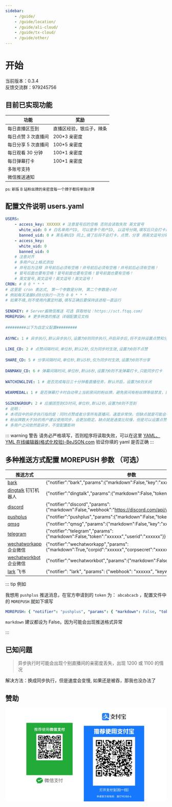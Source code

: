 ```yaml
---
sidebar:
    - /guide/
    - /guide/location/
    - /guide/ali-cloud/
    - /guide/tx-cloud/
    - /guide/other/
---
```


# 开始

当前版本：0.3.4  
反馈交流群：979245756

## 目前已实现功能

| 功能                | 奖励                     |
| ------------------- | ------------------------ |
| 每日直播区签到      | 直播区经验，银瓜子，辣条 |
| 每日点赞 3 次直播间 | 200\*3 亲密度            |
| 每日分享 5 次直播间 | 100\*5 亲密度            |
| 每日观看 30 分钟    | 100\*1 亲密度            |
| 每日弹幕打卡        | 100\*1 亲密度            |
| 多账号支持          |                          |
| 微信推送通知        |                          |

<small>ps: 新版 B 站粉丝牌的亲密度每一个牌子都将单独计算  </small>

## 配置文件说明 users.yaml

```yaml
USERS:
    - access_key: XXXXXX # 注意冒号后的空格 否则会读取失败 英文冒号
      white_uid: 0 # 白名单用户ID, 可以是多个用户ID, 以逗号分隔,填写后只会打卡这些用户,黑名单失效，不用就填0
      banned_uid: 0 # 黑名单UID 同上,填了后将不会打卡，点赞，分享 用英文逗号分隔 不填则不限制,两个都填0则不限制,打卡所有直播间
    - access_key:
      white_uid: 0
      banned_uid: 0
    # 注意对齐
    # 多用户以上格式添加
    # 井号后为注释 井号前后必须有空格！井号前后必须有空格！井号前后必须有空格！
    # 冒号后面也要有空格！冒号前面也要有空格！冒号前面也要有空格！
    # 英文冒号,英文逗号！英文逗号！英文逗号！
CRON: # 0 0 * * *
# 这里是 cron 表达式, 第一个参数是分钟, 第二个参数是小时
# 例如每天凌晨0点0分执行一次为 0 0 * * *
# 如果不填,则不使用内置定时器,填写正确后要保持该进程一直运行

SENDKEY: # Server酱微信推送 可选 获取地址：https://sct.ftqq.com/
MOREPUSH: # 更多种类的推送 详细配置见文档

#########以下为自定义配置#########

ASYNC: 1 # 异步执行,默认异步执行,设置为0则同步执行,开启异步后,将不支持设置点赞和分享CD时间

LIKE_CD: 2 # 点赞间隔时间,单位秒,默认2秒,仅为同步时生效,设置为0则不点赞

SHARE_CD: 5 # 分享间隔时间,单位秒,默认5秒,仅为同步时生效,设置为0则不分享

DANMAKU_CD: 6 # 弹幕间隔时间,单位秒,默认6秒,设置为0则不发弹幕打卡,只能同步打卡

WATCHINGLIVE: 1 # 是否完成每日三十分钟看直播任务，默认开启，设置为0则关闭

WEARMEDAL: 1 # 是否弹幕打卡时自动带上当前房间的粉丝牌，避免房间有粉丝牌等级禁言，默认开启，设置为0则关闭

SGININGROUP: 2 # 应援团签到CD时间,单位秒,默认2秒,设置为0则不签到
# 说明：
# 本项目中的异步执行指的是：同时点赞或者分享所有直播间，速度非常快，但缺点就是可能会被B站吞掉亲密度，所以建议粉丝牌较少的用户开启异步执行
# 粉丝牌数大于30的用户建议使用同步，会更加稳定。缺点就是速度比较慢，但是可以设置点赞和分享的CD时间，避免被B站吞掉亲密度
# 多用户之间依然是异步，不受配置影响
```

::: warning 警告
请务必严格填写，否则程序将读取失败，可以在这里 [YAML、YML 在线编辑器(格式化校验)-BeJSON.com](https://www.bejson.com/validators/yaml_editor/) 验证你填的 yaml 是否正确
:::

## 多种推送方式配置 MOREPUSH 参数 （可选）

| 推送方式                                                                             | 参数                                                                                                               |
| ------------------------------------------------------------------------------------ | ------------------------------------------------------------------------------------------------------------------ |
| [bark](https://apps.apple.com/us/app/bark-customed-notifications/id1403753865)       | {"notifier":"bark","params":{"markdown":False,"key":"xxxxxx"}}                                                     |
| [dingtalk](https://open.dingtalk.com/document/group/custom-robot-access) 钉钉机器人  | {"notifier":"dingtalk","params":{"markdown":False,"token":"xxxxxx"}}                                               |
| [discord](https://support.discord.com/hc/en-us/articles/228383668-Intro-to-Webhooks) | {"notifier":"discord","params":{"markdown":False,"webhook":"https://discord.com/api/webhooks/xxxxxx"}}             |
| [pushplus](https://www.pushplus.plus/)                                               | {"notifier":"pushplus","params":{"markdown":False,"token":"xxxxxx"}}                                               |
| [qmsg](https://qmsg.zendee.cn/)                                                      | {"notifier":"qmsg","params":{"markdown":False,"key":"xxxxxx"}}                                                     |
| [telegram](https://core.telegram.org/bots)                                           | {"notifier":"telegram","params":{"markdown":False,"token":"xxxxxx","userid":"xxxxxx"}}                             |
| [wechatworkapp](https://developer.work.weixin.qq.com/document/path/90236) 企业微信   | {"notifier":"wechatworkapp","params":{"markdown":True,"corpid":"xxxxxx","corpsecret":"xxxxxx","agentid":"xxxxxx"}} |
| [wechatworkbot ](https://developer.work.weixin.qq.com/document/path/91770) 企业微信  | {"notifier":"wechatworkbot","params":{"markdown":False,"key":"xxxxxx"}}                                            |
| [lark](https://open.feishu.cn/document/ukTMukTMukTM/ucTM5YjL3ETO24yNxkjN) 飞书       | {"notifier": "lark", "params": {"webhook": "xxxxxx", "keyword": "", "sign": ""}}                                   |

::: tip 例如

我想用 `pushplus` 推送消息，在官方申请到的 `token` 为： `abcabcacb` ，配置文件中的 `MOREPUSH` 就如下填写

```yaml
MOREPUSH: { "notifier": "pushplus", "params": { "markdown": False, "token": "abcabcacb" } }
```

`markdown` 建议都设为 False。因为可能会出现推送格式异常

:::

## 已知问题

> 异步执行时可能会出现个别直播间的亲密度丢失，出现 1200 或 1100 的情况

解决方法：换成同步执行，但是速度会变慢, 如果还是被吞，那我也没办法了

## 赞助

![赞助](../images/sponsor.png)
